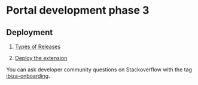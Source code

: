 # Portal development phase 3

## Deployment

1. [Types of Releases](portalfx-extensions-developmentPhases.md)
 
1. [Deploy the extension](portalfx-extensions-onboarding3-deployment-procedure.md)

You can ask developer community questions on Stackoverflow with the tag [ibiza-onboarding](https://stackoverflow.microsoft.com/questions/tagged/ibiza-onboarding).